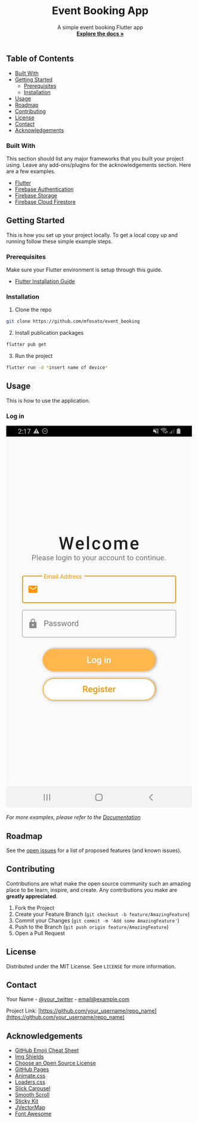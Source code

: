 
<!-- PROJECT LOGO -->
<br />
<p align="center">
 
  <h1 align="center">Event Booking App</h1>

  <p align="center">
    A simple event booking Flutter app
    <br />
    <a href="https://github.com/mfosato/event_booking"><strong>Explore the docs »</strong></a>
    <br />
    <br />

  </p>
</p>



<!-- TABLE OF CONTENTS -->
## Table of Contents

  * [Built With](#built-with)
* [Getting Started](#getting-started)
  * [Prerequisites](#prerequisites)
  * [Installation](#installation)
* [Usage](#usage)
* [Roadmap](#roadmap)
* [Contributing](#contributing)
* [License](#license)
* [Contact](#contact)
* [Acknowledgements](#acknowledgements)



### Built With
This section should list any major frameworks that you built your project using. Leave any add-ons/plugins for the acknowledgements section. Here are a few examples.
* [Flutter](https://flutter.dev)
* [Firebase Authentication](https://firebase.google.com/docs/auth)
* [Firebase Storage](https://firebase.google.com/docs/storage)
* [Firebase Cloud Firestore](https://firebase.google.com/docs/firestore)



<!-- GETTING STARTED -->
## Getting Started

This is how you set up your project locally.
To get a local copy up and running follow these simple example steps.

### Prerequisites

Make sure your Flutter environment is setup through this guide.

* [Flutter Installation Guide](https://flutter.dev/docs/get-started/install?gclsrc=aw.ds&&gclid=Cj0KCQjwp4j6BRCRARIsAGq4yMFtSnYoM9uwtjuJ8bqrrXL8O3OkInURK9uLmB-dU9xrAELdvUGUdu8aAmnpEALw_wcB)





### Installation


1. Clone the repo
```sh
git clone https://github.com/mfosato/event_booking
```
2. Install publication packages
```sh
flutter pub get
```
3. Run the project
```sh
flutter run -d *insert name of device*
```



<!-- USAGE EXAMPLES -->
## Usage

This is how to use the application.

### Log in

<img src="images/Screenshot_20200824-021739.jpg">




_For more examples, please refer to the [Documentation](https://example.com)_



<!-- ROADMAP -->
## Roadmap

See the [open issues](https://github.com/othneildrew/Best-README-Template/issues) for a list of proposed features (and known issues).



<!-- CONTRIBUTING -->
## Contributing

Contributions are what make the open source community such an amazing place to be learn, inspire, and create. Any contributions you make are **greatly appreciated**.

1. Fork the Project
2. Create your Feature Branch (`git checkout -b feature/AmazingFeature`)
3. Commit your Changes (`git commit -m 'Add some AmazingFeature'`)
4. Push to the Branch (`git push origin feature/AmazingFeature`)
5. Open a Pull Request



<!-- LICENSE -->
## License

Distributed under the MIT License. See `LICENSE` for more information.



<!-- CONTACT -->
## Contact

Your Name - [@your_twitter](https://twitter.com/your_username) - email@example.com

Project Link: [https://github.com/your_username/repo_name](https://github.com/your_username/repo_name)



<!-- ACKNOWLEDGEMENTS -->
## Acknowledgements
* [GitHub Emoji Cheat Sheet](https://www.webpagefx.com/tools/emoji-cheat-sheet)
* [Img Shields](https://shields.io)
* [Choose an Open Source License](https://choosealicense.com)
* [GitHub Pages](https://pages.github.com)
* [Animate.css](https://daneden.github.io/animate.css)
* [Loaders.css](https://connoratherton.com/loaders)
* [Slick Carousel](https://kenwheeler.github.io/slick)
* [Smooth Scroll](https://github.com/cferdinandi/smooth-scroll)
* [Sticky Kit](http://leafo.net/sticky-kit)
* [JVectorMap](http://jvectormap.com)
* [Font Awesome](https://fontawesome.com)
